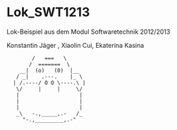 Lok_SWT1213
===========

Lok-Beispiel aus dem Modul Softwaretechnik 2012/2013

Konstantin Jäger , Xiaolin Cui, Ekaterina Kasina 


            /   ===   \
           /  =======  \
        __|  (o)   (0)  |__      
       / _|    .---.    |_ \         
      | /.----/ O O \----.\ |       
       \/     |     |     \/        
       |                   |            
       |                   |           
       |                   |          
       _\   -.,_____,.-   /_         
         "-.,_________,.-" 

